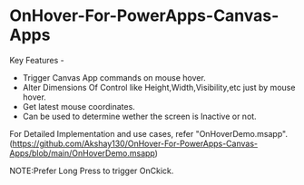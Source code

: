 # OnHover-For-PowerApps-Canvas-Apps
Key Features -
- Trigger Canvas App commands on mouse hover.
- Alter Dimensions Of Control like Height,Width,Visibility,etc just by mouse hover.
- Get latest mouse coordinates.
- Can be used to determine wether the screen is Inactive or not.

For Detailed Implementation and use cases, refer "OnHoverDemo.msapp".
(https://github.com/Akshay130/OnHover-For-PowerApps-Canvas-Apps/blob/main/OnHoverDemo.msapp)

NOTE:Prefer Long Press to trigger OnCkick.
